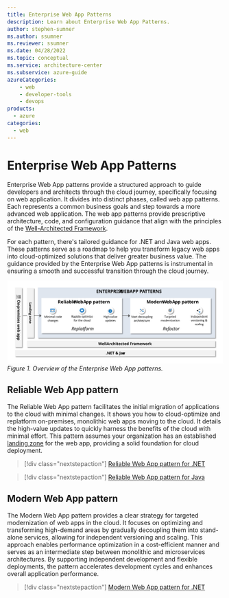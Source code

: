 ```yaml
---
title: Enterprise Web App Patterns
description: Learn about Enterprise Web App Patterns.
author: stephen-sumner    
ms.author: ssumner
ms.reviewer: ssumner
ms.date: 04/28/2022
ms.topic: conceptual
ms.service: architecture-center
ms.subservice: azure-guide
azureCategories:
    - web
    - developer-tools
    - devops
products:
  - azure
categories:
  - web
---
```


# Enterprise Web App Patterns

Enterprise Web App patterns provide a structured approach to guide developers and architects through the cloud journey, specifically focusing on web application. It divides into distinct phases, called web app patterns. Each represents a common business goals and step towards a more advanced web application. The web app patterns provide prescriptive architecture, code, and configuration guidance that align with the principles of the [Well-Architected Framework](/azure/well-architected/pillars).

For each pattern, there's tailored guidance for .NET and Java web apps. These patterns serve as a roadmap to help you transform legacy web apps into cloud-optimized solutions that deliver greater business value. The guidance provided by the Enterprise Web App patterns is instrumental in ensuring a smooth and successful transition through the cloud journey.

[![Diagram showing the stages of the Enterprise Web App patterns](../_images/ewap-overview.svg)](../_images/eap-overview.svg#lightbox)
*Figure 1. Overview of the Enterprise Web App patterns.*

## Reliable Web App pattern

The Reliable Web App pattern facilitates the initial migration of applications to the cloud with minimal changes. It shows you how to cloud-optimize and replatform on-premises, monolithic web apps moving to the cloud. It details the high-value updates to quickly harness the benefits of the cloud with minimal effort. This pattern assumes your organization has an established [landing zone](/azure/cloud-adoption-framework/ready/landing-zone/) for the web app, providing a solid foundation for cloud deployment.

>[!div class="nextstepaction"]
>[Reliable Web App pattern for .NET](./reliable-web-app/dotnet/guidance.yml)

>[!div class="nextstepaction"]
>[Reliable Web App pattern for Java](./reliable-web-app/java/guidance.yml)

## Modern Web App pattern

The Modern Web App pattern provides a clear strategy for targeted modernization of web apps in the cloud. It focuses on optimizing and transforming high-demand areas by gradually decoupling them into stand-alone services, allowing for independent versioning and scaling. This approach enables performance optimization in a cost-efficient manner and serves as an intermediate step between monolithic and microservices architectures. By supporting independent development and flexible deployments, the pattern accelerates development cycles and enhances overall application performance.

>[!div class="nextstepaction"]
>[Modern Web App pattern for .NET](./modern-web-app/dotnet/plan-implementation.yml)
